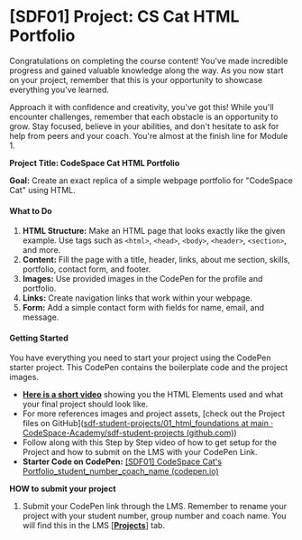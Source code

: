 # [SDF01] Project: CS Cat HTML Portfolio

Congratulations on completing the course content! You've made incredible progress and gained valuable knowledge along the way. As you now start on your project, remember that this is your opportunity to showcase everything you've learned. 

Approach it with confidence and creativity, you've got this! While you'll encounter challenges, remember that each obstacle is an opportunity to grow. Stay focused, believe in your abilities, and don't hesitate to ask for help from peers and your coach. You're almost at the finish line for Module 1.

**Project Title: CodeSpace Cat HTML Portfolio**

**Goal:** Create an exact replica of a simple webpage portfolio for "CodeSpace Cat" using HTML. 

#### What to Do

1. **HTML Structure:** Make an HTML page that looks exactly like the given example. Use tags such as `<html>`, `<head>`, `<body>`, `<header>`, `<section>`, and more.
2. **Content:** Fill the page with a title, header, links, about me section, skills, portfolio, contact form, and footer.
3. **Images:** Use provided images in the CodePen for the profile and portfolio.
4. **Links:** Create navigation links that work within your webpage.
5. **Form:** Add a simple contact form with fields for name, email, and message.
#### **Getting Started**

You have everything you need to start your project using the CodePen starter project. This CodePen contains the boilerplate code and the project images.

- **[Here is a short video](https://youtu.be/7JKLWHWeybQ?rel=0)** showing you the HTML Elements used and what your final project should look like. 
- For more references images and project assets, [check out the Project files on GitHub]([sdf-student-projects/01_html_foundations at main · CodeSpace-Academy/sdf-student-projects (github.com)](https://github.com/CodeSpace-Academy/sdf-student-projects/tree/main/01_html_foundations))
-  Follow along with this Step by Step video of how to get setup for the Project and how to submit on the LMS with your CodePen Link.
- **Starter Code on CodePen:** [[SDF01] CodeSpace Cat's Portfolio_student_number_coach_name (codepen.io)](https://codepen.io/codespace-academy/pen/jOJwdmO)

**HOW to submit your project**

1. Submit your CodePen link through the LMS. Remember to rename your project with your student number, group number and coach name. You will find this in the LMS [**[Projects](https://learn.codespace.co.za/projects)**] tab.


